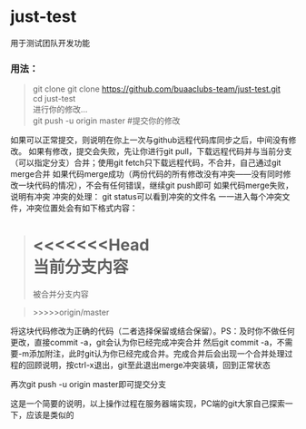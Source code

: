 # just-test
用于测试团队开发功能

### 用法：

> git clone  git clone https://github.com/buaaclubs-team/just-test.git  
> cd just-test  
> 进行你的修改...  
> git push -u origin master #提交你的修改  

如果可以正常提交，则说明在你上一次与github远程代码库同步之后，中间没有修改。
如果有修改，提交会失败，先让你进行git pull，下载远程代码并与当前分支（可以指定分支）合并；使用git fetch只下载远程代码，不合并，自己通过git merge合并
如果代码merge成功（两份代码的所有修改没有冲突——没有同时修改一块代码的情况），不会有任何错误，继续git push即可
如果代码merge失败，说明有冲突
冲突的处理：
git status可以看到冲突的文件名
一一进入每个冲突文件，冲突位置处会有如下格式内容：

>  <<<<<<<Head  
>  当前分支内容  
>  =======   
>  被合并分支内容  

> \>>>>>origin/master

将这块代码修改为正确的代码（二者选择保留或结合保留）。PS：及时你不做任何更改，直接commit -a，git会认为你已经完成冲突合并
然后git commit -a，不需要-m添加附注，此时git认为你已经完成合并。完成合并后会出现一个合并处理过程的回顾说明，按ctrl-x退出，git至此退出merge冲突装填，回到正常状态

再次git push -u origin master即可提交分支

这是一个简要的说明，以上操作过程在服务器端实现，PC端的git大家自己探索一下，应该是类似的
